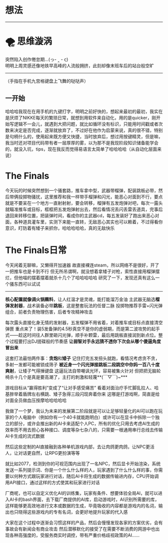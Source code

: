 # 想法

---

# 🌪️ 思维漩涡

突然陷入创作倦怠期...(っ- ‸ - ς)  
明明上周灵感还像地铁早高峰的人流般拥挤，此刻却像末班车后的站台般空旷

---
（手指在手机九宫格键盘上飞舞的哒哒声）  
## 一开始
哈哈哈我现在在用手机的九键打字，明明之前好快的，想起来最初的最初，我实在是厌烦了NIKKE每天的繁琐日常，就想到用软件来自动化，用的是quicker，刚开始写逻辑不一会儿，就遇到大把问题，就比如循环没有标识，只能用时间戳或者次数来决定是否完成，逐渐就放弃了，不过好在他作为启蒙来说，真的很不错，特别是句柄什么的，使用起来既方便又快捷，当时放弃后，想过用按键精灵，但是嘛，我当时还对项目代码带有者一层厚厚的雾，以为那不是我现阶段知识储备能学会的，就没入坑，tips，现在我反而觉得易语言太简单了哈哈哈哈（从自动化层面来说）

# The Finals
今天玩的时候突然想到一个骚套路，推车拿中型，武器带榴弹，配装跳板必带，然后带俩投掷物骚扰，这里推荐和我一样带手榴弹和闪光，能恶心对面到不行，要点就是不要呆在一个地方一直射射射，要会转移，榴弹有五发炮弹对吧，每次一露头就瞄准推车或目标，框框把五发炮弹射出去，然后看情况丢闪丢雷丢道具，完事后退回来转移位置，把装弹时间，看成你的主武器cd，每五发装好了跑出来恶心对面，各种道具灌车里，实测下来能一直转，无敌恶心其实也可以赖着，不过得看你意识，盯防着有矮子来抓你，哈哈哈哈哈，真的无敌快乐


# The Finals日常
今天闲着无聊嘛，又懒得开加速器
故直接裸连steam，所以网络不是很好，开了一把推车也是卡到不行
但无所吊谓啊，就没想着拿矮子对枪，索性直接用榴弹摆烂，但他喵的摆着摆着就杀十几个了哈哈哈哈哈
研究了一下，发现还真有这么一个骚东西可以试试
  ***
**核心配置就像调火锅蘸料**，让人红温才是灵魂，能打能溜万金油
主武器无脑选**榴弹发射器**，战术装备必带**跳板**，这是整套玩法的任督二脉
投掷物推荐手雷+闪光弹组合，前者负责物理伤害，后者专攻精神攻击
  
每次露头直接化身无情的发射器，五发榴弹不用省着，对着推车或目标点直接清空弹匣
重点来了！装5发备弹的4.5秒真空不是你的虚弱期，而是第二波攻势的起手式——趁这时间往人群里砸闪光弹，顺手补颗雷，最后用跳板直接润到新点位。整个过程要打出DJ搓碟般的节奏感
**让弱智对手永远猜不透你下次会从哪个傻逼角度冒出来**
  
这套打法最怕两件事：**贪炮**和**矮子**
记住打完五发扭头就跑，看情况考虑贪不贪，多射一发都可能被锁成筛子
**被近身一个闪光弹接跳板二段跳空中你妈一百八十度爽射**，让矮子气得捶键盘
这逼玩法自带嘲讽光环，容易被集火针对
但把把无脑轮椅杀十几个是真是要高潮了，主打的刺激和轻蔑**(￣▽￣)~***
   
游戏目标从“赢得胜利”变成了“让对手感受痛苦”
看着对面治疗手忙脚乱拉人、哈基胖举着盾牌左右横跳、矮子急得三段闪现奔着你来
这哪是打游戏啊，简直是给对面全员做血压按摩哈哈哈哈哈




我做了一个梦，我认为未来的发展第二阶段就是可以让足够轻量化的AI可以跑在玩家的个人电脑中（例如你有一个40卡就能跑明白）或许可以在显卡中拆除一个独立的部分，或许会推出新的AI卡来适配个人PC，所有的优化只用去考虑AI生成的效率而不用去担心各种接口、调度等杂七杂八的，只需要一根通用串行总线去传输AI卡生成的流式数据

然后这些定制的AI直接融到各种单机游戏内部，去让肉鸽更肉鸽，让NPC更活人，让对话更自然，让RPG更扮演等等

就比如2077，检测到你的可视范围内出现了一名NPC，然后显卡开始渲染，系统发送一系列提示词、你是一个什么什么样的人，玩家遇到了什么什么样的事，你需要以何种方式跟玩家进行对话，随后AI卡将生成的数据传输进内存，CPU开始调用API接口，通过这样的方式使其和玩家进行对话

厂商呢，也可以自定义优化AI的训练集，玩家有条件、想要体验全局AI，就可以进入AI卡的bash界面，去下载厂商提供的AI库，启动游戏时，AI识别所需要的库，这样能够更高效地进行文本或数据的生成，毕竟吸收的内容都是游戏内的名词，输出也只晓得这些游戏内的专有名词，会更好地提升玩家的代入感

大家在这个过程中逐渐会习惯这样的产品，然后会慢慢发现各家的方案优劣，会有事故会有新闻会有商业攻击 然后潜移默化的接受了在需要不断消费的网游中也出现各种高强度的，受服务商实时调控，带有严重价格歧视政策的AI……
<!--stackedit_data:
eyJoaXN0b3J5IjpbNDk1MDUxMjkxLDIwMTc0MDY1MjIsMTgwNj
I1NzM4NSwzMTExMzE1ODUsNTQ4NDUwNDM5LDExNDI0MTI1NzZd
fQ==
-->